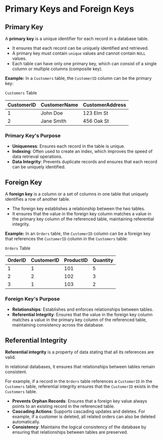 # Primary Keys and Foreign Keys

## Primary Key

A **primary key** is a unique identifier for each record in a database table.&#x20;

* It ensures that each record can be uniquely identified and retrieved.&#x20;
* A primary key must contain `unique` values and cannot contain `NULL` values.&#x20;
* Each table can have only one primary key, which can consist of a single column or multiple columns (composite key).

**Example:** In a `Customers` table, the `CustomerID` column can be the primary key:

`Customers` Table

| CustomerID | CustomerName | CustomerAddress |
| ---------- | ------------ | --------------- |
| 1          | John Doe     | 123 Elm St      |
| 2          | Jane Smith   | 456 Oak St      |

### Primary Key's Purpose

* **Uniqueness**: Ensures each record in the table is unique.
* **Indexing**: Often used to create an index, which improves the speed of data retrieval operations.
* **Data Integrity**: Prevents duplicate records and ensures that each record can be uniquely identified.

## Foreign Key

A **foreign key** is a column or a set of columns in one table that uniquely identifies a row of another table.&#x20;

* The foreign key establishes a relationship between the two tables.&#x20;
* It ensures that the value in the foreign key column matches a value in the primary key column of the referenced table, maintaining referential integrity.

**Example:** In an `Orders` table, the `CustomerID` column can be a foreign key that references the `CustomerID` column in the `Customers` table:

`Orders` Table

| OrderID | CustomerID | ProductID | Quantity |
| ------- | ---------- | --------- | -------- |
| 1       | 1          | 101       | 5        |
| 2       | 2          | 102       | 3        |
| 3       | 1          | 103       | 2        |

### Foreign Key's Purpose

* **Relationships**: Establishes and enforces relationships between tables.
* **Referential Integrity**: Ensures that the value in the foreign key column matches a value in the primary key column of the referenced table, maintaining consistency across the database.

## Referential Integrity

**Referential integrity** is a property of data stating that all its references are valid.&#x20;

In relational databases, it ensures that relationships between tables remain consistent.&#x20;

For example, if a record in the `Orders` table references a `CustomerID` in the `Customers` table, referential integrity ensures that the `CustomerID` exists in the `Customers` table.

* **Prevents Orphan Records**: Ensures that a foreign key value always points to an existing record in the referenced table.
* **Cascading Actions**: Supports cascading updates and deletes. For example, if a customer is deleted, all related orders can also be deleted automatically.
* **Consistency**: Maintains the logical consistency of the database by ensuring that relationships between tables are preserved.
